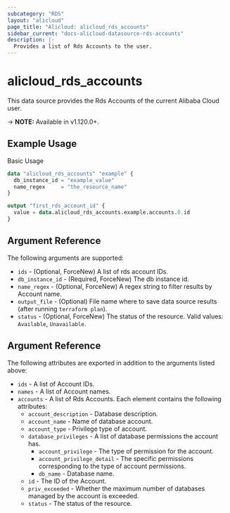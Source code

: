 ```yaml
---
subcategory: "RDS"
layout: "alicloud"
page_title: "Alicloud: alicloud_rds_accounts"
sidebar_current: "docs-alicloud-datasource-rds-accounts"
description: |-
  Provides a list of Rds Accounts to the user.
---
```


# alicloud\_rds\_accounts

This data source provides the Rds Accounts of the current Alibaba Cloud user.

-> **NOTE:** Available in v1.120.0+.

## Example Usage

Basic Usage

```terraform
data "alicloud_rds_accounts" "example" {
  db_instance_id = "example_value"
  name_regex     = "the_resource_name"
}

output "first_rds_account_id" {
  value = data.alicloud_rds_accounts.example.accounts.0.id
}
```

## Argument Reference

The following arguments are supported:

* `ids` - (Optional, ForceNew) A list of rds account IDs.
* `db_instance_id` - (Required, ForceNew) The db instance id.
* `name_regex` - (Optional, ForceNew) A regex string to filter results by Account name.
* `output_file` - (Optional) File name where to save data source results (after running `terraform plan`).
* `status` - (Optional, ForceNew) The status of the resource. Valid values: `Available`, `Unavailable`.

## Argument Reference

The following attributes are exported in addition to the arguments listed above:

* `ids` - A list of Account IDs.
* `names` - A list of Account names.
* `accounts` - A list of Rds Accounts. Each element contains the following attributes:
	* `account_description` - Database description.
	* `account_name` - Name of database account.
	* `account_type` - Privilege type of account.
	* `database_privileges` - A list of database permissions the account has.
		* `account_privilege` - The type of permission for the account.
		* `account_privilege_detail` - The specific permissions corresponding to the type of account permissions.
		* `db_name` - Database name.
	* `id` - The ID of the Account.
	* `priv_exceeded` - Whether the maximum number of databases managed by the account is exceeded.
	* `status` - The status of the resource.
